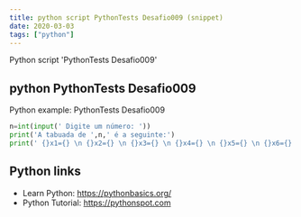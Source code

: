 ```yaml
---
title: python script PythonTests Desafio009 (snippet)
date: 2020-03-03
tags: ["python"]
---
```

Python script 'PythonTests Desafio009'


## python PythonTests Desafio009

Python example: PythonTests Desafio009

```python
n=int(input(' Digite um número: '))
print('A tabuada de ',n,' é a seguinte:')
print(' {}x1={} \n {}x2={} \n {}x3={} \n {}x4={} \n {}x5={} \n {}x6={} \n {}x7={} \n {}x8={} \n {}x9={} \n {}x10={}'.format(n,(n*1),n,(n*2),n,(n*3),n,(n*4),n,(n*5),n,(n*6),n,(n*7),n,(n*8),n,(n*9),n,(n*10)))


```

## Python links

- Learn Python: https://pythonbasics.org/
- Python Tutorial: https://pythonspot.com
